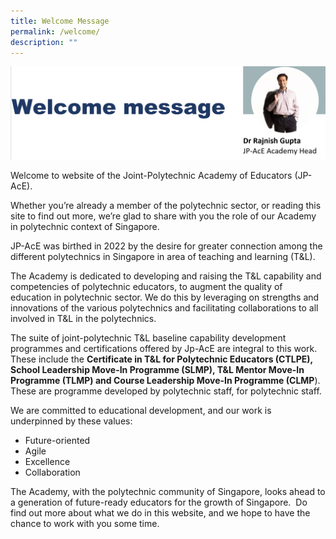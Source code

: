 ```yaml
---
title: Welcome Message
permalink: /welcome/
description: ""
---
```

![](/images/raj%20banner.png)

Welcome to website of the Joint-Polytechnic Academy of Educators (JP-AcE).

Whether you’re already a member of the polytechnic sector, or reading this site to find out more, we’re glad to share with you the role of our Academy in polytechnic context of Singapore.  

JP-AcE was birthed in 2022 by the desire for greater connection among the different polytechnics in Singapore in area of teaching and learning (T&L). 

The Academy is dedicated to developing and raising the T&L capability and competencies of polytechnic educators, to augment the quality of education in polytechnic sector. We do this by leveraging on strengths and innovations of the various polytechnics and facilitating collaborations to all involved in T&L in the polytechnics.

The suite of joint-polytechnic T&L baseline capability development programmes and certifications offered by Jp-AcE are integral to this work. These include the <strong>Certificate in T&L for Polytechnic Educators (CTLPE), School Leadership Move-In Programme (SLMP), T&L Mentor Move-In Programme (TLMP) and Course Leadership Move-In Programme (CLMP</strong>). These are programme developed by polytechnic staff, for polytechnic staff. 

We are committed to educational development, and our work is underpinned by these values:

* Future-oriented
* Agile
* Excellence
* Collaboration

The Academy, with the polytechnic community of Singapore, looks ahead to a generation of future-ready educators for the growth of Singapore.  Do find out more about what we do in this website, and we hope to have the chance to work with you some time.